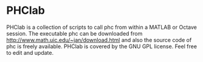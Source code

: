 PHClab
======

PHClab is a collection of scripts to call phc from within a MATLAB or Octave session.
The executable phc can be downloaded from http://www.math.uic.edu/~jan/download.html
and also the source code of phc is freely available.
PHClab is covered by the GNU GPL license.  Feel free to edit and update.
